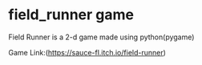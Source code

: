 # field_runner game
Field Runner is a 2-d game made using python(pygame)

Game Link:(https://sauce-fl.itch.io/field-runner)
